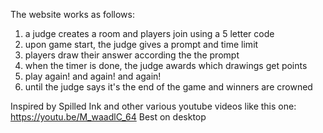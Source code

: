 The website works as follows:
1. a judge creates a room and players join using a 5 letter code
2. upon game start, the judge gives a prompt and time limit
3. players draw their answer according the the prompt
4. when the timer is done, the judge awards which drawings get points
5. play again! and again! and again!
6. until the judge says it's the end of the game and winners are crowned
  
Inspired by Spilled Ink and other various youtube videos like this one: https://youtu.be/M_waadlC_64
Best on desktop

